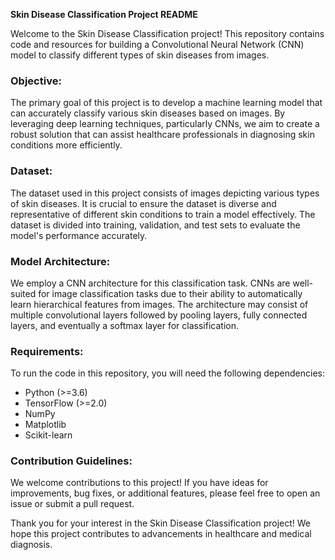 **Skin Disease Classification Project README**

Welcome to the Skin Disease Classification project! This repository contains code and resources for building a Convolutional Neural Network (CNN) model to classify different types of skin diseases from images.

### Objective:
The primary goal of this project is to develop a machine learning model that can accurately classify various skin diseases based on images. By leveraging deep learning techniques, particularly CNNs, we aim to create a robust solution that can assist healthcare professionals in diagnosing skin conditions more efficiently.

### Dataset:
The dataset used in this project consists of images depicting various types of skin diseases. It is crucial to ensure the dataset is diverse and representative of different skin conditions to train a model effectively. The dataset is divided into training, validation, and test sets to evaluate the model's performance accurately.

### Model Architecture:
We employ a CNN architecture for this classification task. CNNs are well-suited for image classification tasks due to their ability to automatically learn hierarchical features from images. The architecture may consist of multiple convolutional layers followed by pooling layers, fully connected layers, and eventually a softmax layer for classification.

### Requirements:
To run the code in this repository, you will need the following dependencies:
- Python (>=3.6)
- TensorFlow (>=2.0)
- NumPy
- Matplotlib
- Scikit-learn


### Contribution Guidelines:
We welcome contributions to this project! If you have ideas for improvements, bug fixes, or additional features, please feel free to open an issue or submit a pull request.



Thank you for your interest in the Skin Disease Classification project! We hope this project contributes to advancements in healthcare and medical diagnosis.
